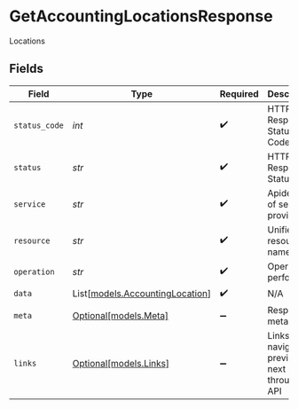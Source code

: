 # GetAccountingLocationsResponse

Locations


## Fields

| Field                                                              | Type                                                               | Required                                                           | Description                                                        | Example                                                            |
| ------------------------------------------------------------------ | ------------------------------------------------------------------ | ------------------------------------------------------------------ | ------------------------------------------------------------------ | ------------------------------------------------------------------ |
| `status_code`                                                      | *int*                                                              | :heavy_check_mark:                                                 | HTTP Response Status Code                                          | 200                                                                |
| `status`                                                           | *str*                                                              | :heavy_check_mark:                                                 | HTTP Response Status                                               | OK                                                                 |
| `service`                                                          | *str*                                                              | :heavy_check_mark:                                                 | Apideck ID of service provider                                     | xero                                                               |
| `resource`                                                         | *str*                                                              | :heavy_check_mark:                                                 | Unified API resource name                                          | subsidiaries                                                       |
| `operation`                                                        | *str*                                                              | :heavy_check_mark:                                                 | Operation performed                                                | all                                                                |
| `data`                                                             | List[[models.AccountingLocation](../models/accountinglocation.md)] | :heavy_check_mark:                                                 | N/A                                                                |                                                                    |
| `meta`                                                             | [Optional[models.Meta]](../models/meta.md)                         | :heavy_minus_sign:                                                 | Response metadata                                                  |                                                                    |
| `links`                                                            | [Optional[models.Links]](../models/links.md)                       | :heavy_minus_sign:                                                 | Links to navigate to previous or next pages through the API        |                                                                    |
